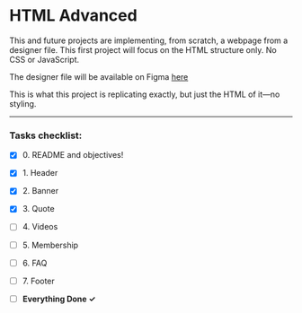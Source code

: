 # HTML Advanced

This and future projects are implementing, from scratch, a webpage from a
designer file. This first project will focus on the HTML structure only. No CSS
or JavaScript.

The designer file will be available on Figma [here](https://www.figma.com/file/XrEAsu1vQj5fhVaNG38d2W/Homepage)

This is what this project is replicating exactly, but just the HTML of it—no styling.

---

### Tasks checklist:
[//]: # ("‎" comes before every number because otherwise the numbers will be formatted like "i, ii, iii, iv, etc." instead of "1, 2, 3, 4, etc.")
- [X] ‎0. README and objectives!
- [X] ‎1. Header
- [X] ‎2. Banner
- [X] ‎3. Quote
- [ ] ‎4. Videos
- [ ] ‎5. Membership
- [ ] ‎6. FAQ
- [ ] ‎7. Footer

- [ ] **‎Everything Done ✓**